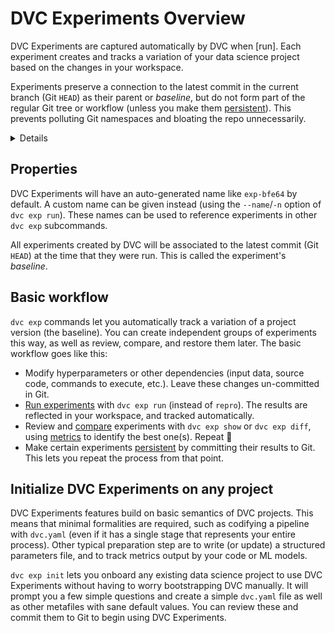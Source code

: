 # DVC Experiments Overview

DVC Experiments are captured automatically by DVC when [run]. Each experiment
creates and tracks a variation of your data science project based on the changes
in your <abbr>workspace</abbr>.

Experiments preserve a connection to the latest commit in the current branch
(Git `HEAD`) as their parent or _baseline_, but do not form part of the regular
Git tree or workflow (unless you make them [persistent]). This prevents
polluting Git namespaces and bloating the repo unnecessarily.

<details>

### ⚙️ How does DVC track experiments?

Experiments are custom [Git references](/blog/experiment-refs) (found in
`.git/refs/exps`) with one or more commits based on `HEAD`. These commits are
hidden and not checked out by DVC. Note that these are not pushed to Git remotes
by default either (see `dvc exp push`).

</details>

[run them]: /doc/user-guide/experiment-management/running-experiments

## Properties

DVC Experiments will have an auto-generated name like `exp-bfe64` by default. A
custom name can be given instead (using the `--name`/`-n` option of
`dvc exp run`). These names can be used to reference experiments in other
`dvc exp` subcommands.

All experiments created by DVC will be associated to the latest commit (Git
`HEAD`) at the time that they were run. This is called the experiment's
_baseline_.

## Basic workflow

`dvc exp` commands let you automatically track a variation of a project version
(the baseline). You can create independent groups of experiments this way, as
well as review, compare, and restore them later. The basic workflow goes like
this:

- Modify hyperparameters or other dependencies (input data, source code,
  commands to execute, etc.). Leave these changes un-committed in Git.
- [Run experiments] with `dvc exp run` (instead of `repro`). The results are
  reflected in your <abbr>workspace</abbr>, and tracked automatically.
- Review and [compare] experiments with `dvc exp show` or `dvc exp diff`, using
  [metrics](/doc/command-reference/metrics) to identify the best one(s). Repeat
  🔄
- Make certain experiments [persistent] by committing their results to Git. This
  lets you repeat the process from that point.

[run experiments]: /doc/user-guide/experiment-management/running-experiments
[pipeline]: /doc/user-guide/project-structure/pipelines-files
[compare]: /doc/user-guide/experiment-management/comparing-experiments
[persistent]: /doc/user-guide/experiment-management/persisting-experiments

## Initialize DVC Experiments on any project

DVC Experiments features build on basic semantics of <abbr>DVC projects</abbr>.
This means that minimal formalities are required, such as codifying a pipeline
with `dvc.yaml` (even if it has a single <abbr>stage</abbr> that represents your
entire process). Other typical preparation step are to write (or update) a
structured <abbr>parameters</abbr> file, and to track metrics output by your
code or ML models.

`dvc exp init` lets you onboard any existing data science project to use DVC
Experiments without having to worry bootstrapping DVC manually. It will prompt
you a few simple questions and create a simple `dvc.yaml` file as well as other
<abbr>metafiles</abbr> with sane default values. You can review these and commit
them to Git to begin using DVC Experiments.
